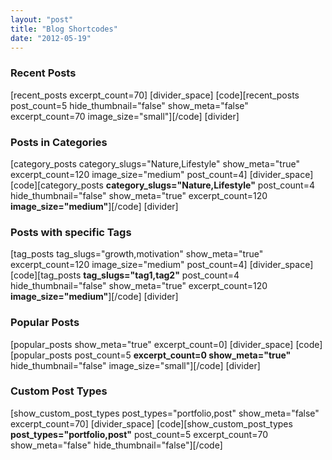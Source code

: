 ```yaml
---
layout: "post"
title: "Blog Shortcodes"
date: "2012-05-19"
---
```


### Recent Posts

[recent_posts excerpt_count=70]
[divider_space]
[code][recent_posts post_count=5 hide_thumbnail="false" show_meta="false" excerpt_count=70 image_size="small"][/code]
[divider]

### Posts in Categories

[category_posts category_slugs="Nature,Lifestyle" show_meta="true" excerpt_count=120 image_size="medium" post_count=4]
[divider_space]
[code][category_posts **category_slugs="Nature,Lifestyle"** post_count=4 hide_thumbnail="false" show_meta="true" excerpt_count=120 **image_size="medium"**][/code]
[divider]

### Posts with specific Tags

[tag_posts tag_slugs="growth,motivation" show_meta="true" excerpt_count=120 image_size="medium" post_count=4]
[divider_space]
[code][tag_posts **tag_slugs="tag1,tag2"** post_count=4 hide_thumbnail="false" show_meta="true" excerpt_count=120 **image_size="medium"**][/code]
[divider]

### Popular Posts

[popular_posts show_meta="true" excerpt_count=0]
[divider_space]
[code][popular_posts post_count=5 **excerpt_count=0 show_meta="true"** hide_thumbnail="false" image_size="small"][/code]
[divider]

### Custom Post Types

[show_custom_post_types post_types="portfolio,post" show_meta="false" excerpt_count=70]
[divider_space]
[code][show_custom_post_types **post_types="portfolio,post"** post_count=5 excerpt_count=70 show_meta="false" hide_thumbnail="false"][/code]
